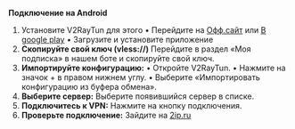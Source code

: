 <b>Подключение на Android</b>

1. Установите V2RayTun для этого
   • Перейдите на <a href="https://v2raytun.com/#download">Офф.сайт</a> или <a href="https://play.google.com/store/apps/details?id=com.v2raytun.android">В google play</a>
   • Загрузите и установите приложение
2. <b>Скопируйте свой ключ (vless://)</b> Перейдите в раздел «Моя подписка» в нашем боте и скопируйте свой ключ.
3. <b>Импортируйте конфигурацию:</b>
   • Откройте V2RayTun.
   • Нажмите на значок + в правом нижнем углу.
   • Выберите «Импортировать конфигурацию из буфера обмена».
4. <b>Выберите сервер:</b> Выберите появившийся сервер в списке.
5. <b>Подключитесь к VPN:</b> Нажмите на кнопку подключения.
6. <b>Проверьте подключение:</b> Зайдите на <a href="https://2ip.ru/">2ip.ru</a>